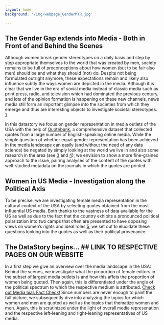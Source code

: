 ```yaml
---
layout: home
background: '/img/webpage_GenderMTR.jpg'

---
```


## The Gender Gap extends into Media - Both in Front of and Behind the Scenes

Although women break gender stereotypes on a daily basis and step by step appropriate themselves to the world that was created by men, society remains to be full of preconceptions about how women (but to be fair also men) should be and what they should (not) do. Despite not being formulated outright anymore, these expectations remain and likely also influence subtly the ways women are depicted in the media. Although it is clear that we live in the era of social media instead of classic media such as print press, radio, and television which had dominated the previous century, and lots of the opinion formation is happening on these new channels, news media still form an important glimpse into the societies from which they emerge and thus are interesting objects to investigate societal stereotypes. [1](https://www1.udel.edu/comm245/readings/GenderedMedia.pdf)

In this datastory we focus on gender representation in media outlets of the USA with the help of [Quotebank](https://quotebank.dlab.tools/), a comprehensive dataset that collected quotes from a large number of English-speaking online media. While the simple question of whether equal gender representation has been achieved in the media landscape can easily (and without the need of any data science) be negated by simply looking at the world we live in and also some research in the area (see [3](]https://womensmediacenter.com/reports/the-status-of-women-in-u-s-media-2019) and [4](https://reutersinstitute.politics.ox.ac.uk/women-and-leadership-news-media-2020-evidence-ten-markets)), we envision to show a more fine-grained approach to the issue, pairing analyses of the content of the quotes with well-studied metadata on the journals in which the quotes are printed.

## Women in US Media - Investigation along the Political Axis

To be precise, we are investigating female media representation in the cultural context of the USA by selecting quotes obtained from the most influential US media. Both thanks to the vastness of data available for the US as well as due to the fact that the country exhibits a pronounced political polarization into two camps that often are presented to have opposing views on women’s rights and ideal roles [5](https://www.vox.com/mischiefs-of-faction/2016/7/18/12203690/democrats-republicans-gender-discrimination), we set out to elucidate these questions looking into the quotes as well as their political provenance.


## The DataStory begins… ## LINK TO RESPECTIVE PAGES ON OUR WEBSITE

In a first step we give an overview over the media landscape in the USA: Behind the scenes, we investigate what the proportion of female editors in the subset of largest media outlets is and how this affets the proportion of women being quoted. Then again, this is differentiated under the angle of the political spectrum to which the respective medium is attributed. [Check out Media bias Fact Check!](https://mediabiasfactcheck.com/)
Since numbers are never enough to paint the full picture, we subsequently dive into analyzing the topics for which women and men are quoted as well as the topics that thematize women and men. Again, this is scrutinized under the light of overall media represenation and the respective left-leaning and right-leaning representatives of US media.
